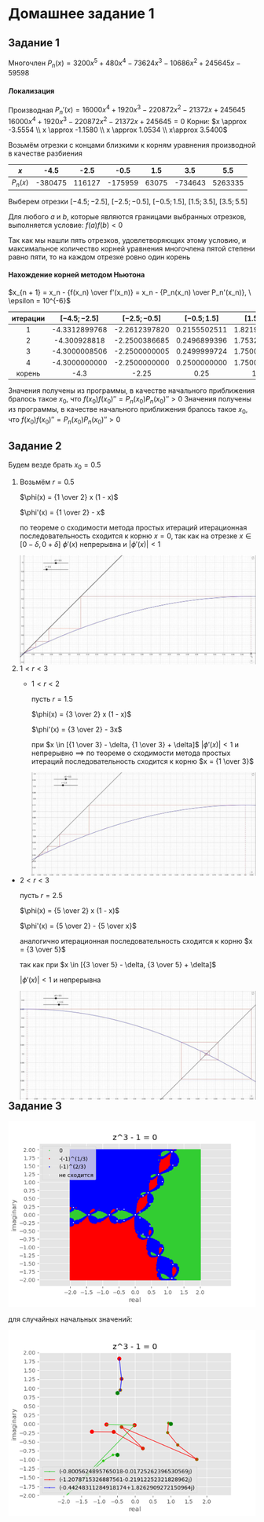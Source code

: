 # Домашнее задание 1

## Задание 1

Многочлен $P_n(x) = 3200 x^5 + 480 x^4 - 73624 x^3 - 10686 x^2 + 245645 x - 59598$

#### Локализация

Производная $P_n'(x) = 16000 x^4 + 1920 x^3 - 220872 x^2 - 21372 x + 245645$
$16000 x^4 + 1920 x^3 - 220872 x^2 - 21372 x + 245645 = 0$
Корни: $x \approx -3.5554 \\ x \approx -1.1580 \\ x \approx 1.0534 \\ x\approx 3.5400$

Возьмём отрезки с концами близкими к корням уравнения производной в качестве разбиения

|   $x$    |  -4.5   |  -2.5  |  -0.5   |  1.5  |   3.5   |   5.5   |
| :------: | :-----: | :----: | :-----: | :---: | :-----: | :-----: |
| $P_n(x)$ | -380475 | 116127 | -175959 | 63075 | -734643 | 5263335 |

Выберем отрезки $[-4.5;-2.5],\ [-2.5;-0.5],\ [-0.5;1.5],\ [1.5;3.5],\ [3.5;5.5]$

Для любого $a$ и $b$, которые являются границами выбранных отрезков, выполняется условие: $f(a) f(b) < 0$

Так как мы нашли пять отрезков, удовлетворяющих этому условию, и максимальное количество корней уравнения многочлена пятой степени равно пяти, то на каждом отрезке ровно один корень

#### Нахождение корней методом Ньютона

$x_{n + 1} = x_n - {f(x_n) \over f'(x_n)} = x_n - {P_n(x_n) \over P_n'(x_n)}, \ \epsilon = 10^{-6}$

| итерации | $[-4.5; -2.5]$ | $[-2.5; -0.5]$ | $[-0.5; 1.5]$ | $[1.5; 3.5]$ | $[3.5; 5.5]$ |
| :------: | :------------: | :------------: | :-----------: | :----------: | :----------: |
|    1     | -4.3312899768  | -2.2612397820  | 0.2155502511  | 1.8219837248 | 4.8739461899 |
|    2     |  -4.300928818  | -2.2500386685  | 0.2496899396  | 1.7532514185 | 4.5286058187 |
|    3     | -4.3000008506  | -2.2500000005  | 0.2499999724  | 1.7500074089 | 4.4127323851 |
|    4     | -4.3000000000  | -2.2500000000  | 0.2500000000  | 1.7500000000 | 4.4001411870 |
|  корень  |      -4.3      |     -2.25      |     0.25      |     1.75     |     4.4      |

Значения получены из программы, в качестве начального приближения бралось такое $x_0$, что $f(x_0) f(x_0)'' = P_n(x_0) P_n(x_0)'' > 0$
Значения получены из программы, в качестве начального приближения бралось такое $x_0$, что $f(x_0) f(x_0)'' = P_n(x_0) P_n(x_0)'' > 0$

## Задание 2

Будем везде брать $x_0 = 0.5$

1. Возьмём $r = 0.5$

   $\phi(x) = {1 \over 2} x (1 - x)$

   $\phi'(x) = {1 \over 2} - x$

   по теореме о сходимости метода простых итераций итерационная последовательность сходится к корню $x = 0$, так как на отрезке $x \in [0 - \delta, 0 + \delta]$ $\phi'(x)$ непрерывна и $|\phi'(x)| < 1$

   <img src="../assets/hw1-task2-stairs.jpg" alt="img" style="zoom:70%;" align="left" />

2)  $1 < r < 3$

    - $1 < r < 2$

      пусть $r = 1.5$

      $\phi(x) = {3 \over 2} x (1 - x)$

      $\phi'(x) = {3 \over 2} - 3x$

      при $x \in [{1 \over 3} - \delta, {1 \over 3} + \delta]$ $|\phi'(x)| < 1$ и непрерывно $\implies$ по теореме о сходимости метода простых итераций последовательность сходится к корню $x = {1 \over 3}$

      <img src="../assets/hw1-task2-stairs-15.jpg" alt="img" style="zoom:70%;" align="left" />

- $2 < r < 3$

  пусть $r = 2.5$

  $\phi(x) = {5 \over 2} x (1 - x)$

  $\phi'(x) = {5 \over 2} - {5 \over x}$

  аналогично итерационная последовательность сходится к корню $x = {3 \over 5}$

  так как при $x \in [{3 \over 5} - \delta, {3 \over 5} + \delta]$

  $|\phi'(x)| < 1$ и непрерывна

  <img src="../assets/hw1-task2-snail.jpg" alt="img" style="zoom:70%;" align="left" />

## Задание 3

![img](../assets/hw1-task3-equation.png)

для случайных начальных значений:

![img](../assets/hw1-task3-random.png)
